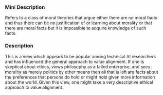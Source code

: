 ### Mini Description

Refers to a class of moral theories that argue either there are no moral facts and thus there can be no justification of or learning about morality or that there are moral facts but it is impossible to acquire knowledge of such facts.

### Description

This is a view which appears to be popular among technical AI researchers and has influenced the general approach to value alignment. If one is skeptical about ethics, views philosophy as a failed enterprise, and sees morality as merely politics by other means then all that is left are facts about the preferences that persons do hold or might hold given more information about the world. Given this view, one might take a very descriptive ethical approach to value alignment.
